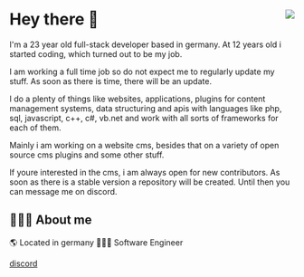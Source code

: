 # Hey there 👋 <img align="right" src="https://komarev.com/ghpvc/?username=nastycodes&style=flat-square&color=blue">

I'm a 23 year old full-stack developer based in germany. At 12 years old i started coding, which turned out to be my job.

I am working a full time job so do not expect me to regularly update my stuff. As soon as there is time, there will be an update.

I do a plenty of things like websites, applications, plugins for content management systems, data structuring and apis with languages like php, sql, javascript, c++, c#, vb.net and work with all sorts of frameworks for each of them.

Mainly i am working on a website cms, besides that on a variety of open source cms plugins and some other stuff. 

If youre interested in the cms, i am always open for new contributors. As soon as there is a stable version a repository will be created.
Until then you can message me on discord.

## 👨🏻‍💻 About me

🌎 Located in germany
👨🏻‍💻 Software Engineer

<a href="https://discordapp.com/users/321973732413407233">discord</a>
